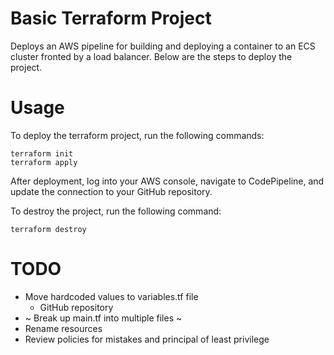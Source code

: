 # Basic Terraform Project
Deploys an AWS pipeline for building and deploying a container to an ECS cluster fronted by a load balancer. Below are the steps to deploy the project.


# Usage
To deploy the terraform project, run the following commands:
```
terraform init
terraform apply
```

After deployment, log into your AWS console, navigate to CodePipeline, and update the connection to your GitHub repository.

To destroy the project, run the following command:
```
terraform destroy
```

# TODO
- Move hardcoded values to variables.tf file
    - GitHub repository
- ~ Break up main.tf into multiple files ~ 
- Rename resources
- Review policies for mistakes and principal of least privilege
